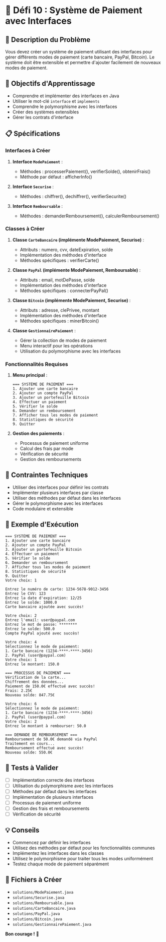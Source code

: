 # 🎯 Défi 10 : Système de Paiement avec Interfaces

## 📝 Description du Problème

Vous devez créer un système de paiement utilisant des interfaces pour gérer différents modes de paiement (carte bancaire, PayPal, Bitcoin). Le système doit être extensible et permettre d'ajouter facilement de nouveaux modes de paiement.

## 🎯 Objectifs d'Apprentissage

- Comprendre et implémenter des interfaces en Java
- Utiliser le mot-clé `interface` et `implements`
- Comprendre le polymorphisme avec les interfaces
- Créer des systèmes extensibles
- Gérer les contrats d'interface

## 📋 Spécifications

### Interfaces à Créer

1. **Interface `ModePaiement`** :
   - Méthodes : processerPaiement(), verifierSolde(), obtenirFrais()
   - Méthode par défaut : afficherInfo()

2. **Interface `Securise`** :
   - Méthodes : chiffrer(), dechiffrer(), verifierSecurite()

3. **Interface `Remboursable`** :
   - Méthodes : demanderRemboursement(), calculerRemboursement()

### Classes à Créer

1. **Classe `CarteBancaire` (implémente ModePaiement, Securise)** :
   - Attributs : numero, cvv, dateExpiration, solde
   - Implémentation des méthodes d'interface
   - Méthodes spécifiques : verifierCarte()

2. **Classe `PayPal` (implémente ModePaiement, Remboursable)** :
   - Attributs : email, motDePasse, solde
   - Implémentation des méthodes d'interface
   - Méthodes spécifiques : connecterPayPal()

3. **Classe `Bitcoin` (implémente ModePaiement, Securise)** :
   - Attributs : adresse, clePrivee, montant
   - Implémentation des méthodes d'interface
   - Méthodes spécifiques : minerBitcoin()

4. **Classe `GestionnairePaiement`** :
   - Gérer la collection de modes de paiement
   - Menu interactif pour les opérations
   - Utilisation du polymorphisme avec les interfaces

### Fonctionnalités Requises

1. **Menu principal** :
   ```
   === SYSTÈME DE PAIEMENT ===
   1. Ajouter une carte bancaire
   2. Ajouter un compte PayPal
   3. Ajouter un portefeuille Bitcoin
   4. Effectuer un paiement
   5. Vérifier le solde
   6. Demander un remboursement
   7. Afficher tous les modes de paiement
   8. Statistiques de sécurité
   9. Quitter
   ```

2. **Gestion des paiements** :
   - Processus de paiement uniforme
   - Calcul des frais par mode
   - Vérification de sécurité
   - Gestion des remboursements

## 🔧 Contraintes Techniques

- Utiliser des interfaces pour définir les contrats
- Implémenter plusieurs interfaces par classe
- Utiliser des méthodes par défaut dans les interfaces
- Gérer le polymorphisme avec les interfaces
- Code modulaire et extensible

## 📝 Exemple d'Exécution

```
=== SYSTÈME DE PAIEMENT ===
1. Ajouter une carte bancaire
2. Ajouter un compte PayPal
3. Ajouter un portefeuille Bitcoin
4. Effectuer un paiement
5. Vérifier le solde
6. Demander un remboursement
7. Afficher tous les modes de paiement
8. Statistiques de sécurité
9. Quitter
Votre choix: 1

Entrez le numéro de carte: 1234-5678-9012-3456
Entrez le CVV: 123
Entrez la date d'expiration: 12/25
Entrez le solde: 1000.0
Carte bancaire ajoutée avec succès!

Votre choix: 2
Entrez l'email: user@paypal.com
Entrez le mot de passe: ********
Entrez le solde: 500.0
Compte PayPal ajouté avec succès!

Votre choix: 4
Sélectionnez le mode de paiement:
1. Carte bancaire (1234-****-****-3456)
2. PayPal (user@paypal.com)
Votre choix: 1
Entrez le montant: 150.0

=== PROCESSUS DE PAIEMENT ===
Vérification de la carte...
Chiffrement des données...
Paiement de 150.0€ effectué avec succès!
Frais: 2.25€
Nouveau solde: 847.75€

Votre choix: 6
Sélectionnez le mode de paiement:
1. Carte bancaire (1234-****-****-3456)
2. PayPal (user@paypal.com)
Votre choix: 2
Entrez le montant à rembourser: 50.0

=== DEMANDE DE REMBOURSEMENT ===
Remboursement de 50.0€ demandé via PayPal
Traitement en cours...
Remboursement effectué avec succès!
Nouveau solde: 550.0€
```

## 🧪 Tests à Valider

- [ ] Implémentation correcte des interfaces
- [ ] Utilisation du polymorphisme avec les interfaces
- [ ] Méthodes par défaut dans les interfaces
- [ ] Implémentation de plusieurs interfaces
- [ ] Processus de paiement uniforme
- [ ] Gestion des frais et remboursements
- [ ] Vérification de sécurité

## 💡 Conseils

- Commencez par définir les interfaces
- Utilisez des méthodes par défaut pour les fonctionnalités communes
- Implémentez les interfaces dans les classes
- Utilisez le polymorphisme pour traiter tous les modes uniformément
- Testez chaque mode de paiement séparément

## 🎯 Fichiers à Créer

- `solutions/ModePaiement.java`
- `solutions/Securise.java`
- `solutions/Remboursable.java`
- `solutions/CarteBancaire.java`
- `solutions/PayPal.java`
- `solutions/Bitcoin.java`
- `solutions/GestionnairePaiement.java`

**Bon courage !** 🚀
